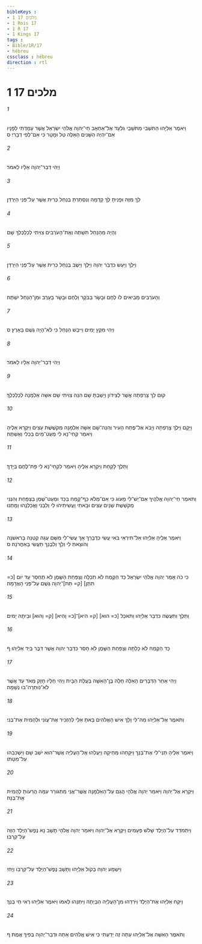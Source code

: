 ```yaml
---
bibleKeys : 
- 1 מלכים 17
- 1 Rois 17
- 1 R 17
- 1 Kings 17
tags : 
- Bible/1R/17
- hébreu
cssclass : hébreu
direction : rtl
---
```


# 1 מלכים 17

###### 1
וַיֹּאמֶר אֵלִיָּהוּ הַתִּשְׁבִּי מִתֹּשָׁבֵי גִלְעָד אֶל־אַחְאָב חַי־יְהוָה אֱלֹהֵי יִשְׂרָאֵל אֲשֶׁר עָמַדְתִּי לְפָנָיו אִם־יִהְיֶה הַשָּׁנִים הָאֵלֶּה טַל וּמָטָר כִּי אִם־לְפִי דְבָרִי׃ ס
###### 2
וַיְהִי דְבַר־יְהוָה אֵלָיו לֵאמֹר׃
###### 3
לֵךְ מִזֶּה וּפָנִיתָ לְּךָ קֵדְמָה וְנִסְתַּרְתָּ בְּנַחַל כְּרִית אֲשֶׁר עַל־פְּנֵי הַיַּרְדֵּן׃
###### 4
וְהָיָה מֵהַנַּחַל תִּשְׁתֶּה וְאֶת־הָעֹרְבִים צִוִּיתִי לְכַלְכֶּלְךָ שָׁם׃
###### 5
וַיֵּלֶךְ וַיַּעַשׂ כִּדְבַר יְהוָה וַיֵּלֶךְ וַיֵּשֶׁב בְּנַחַל כְּרִית אֲשֶׁר עַל־פְּנֵי הַיַּרְדֵּן׃
###### 6
וְהָעֹרְבִים מְבִיאִים לֹו לֶחֶם וּבָשָׂר בַּבֹּקֶר וְלֶחֶם וּבָשָׂר בָּעָרֶב וּמִן־הַנַּחַל יִשְׁתֶּה׃
###### 7
וַיְהִי מִקֵּץ יָמִים וַיִּיבַשׁ הַנָּחַל כִּי לֹא־הָיָה גֶשֶׁם בָּאָרֶץ׃ ס
###### 8
וַיְהִי דְבַר־יְהוָה אֵלָיו לֵאמֹר׃
###### 9
קוּם לֵךְ צָרְפַתָה אֲשֶׁר לְצִידֹון וְיָשַׁבְתָּ שָׁם הִנֵּה צִוִּיתִי שָׁם אִשָּׁה אַלְמָנָה לְכַלְכְּלֶךָ׃
###### 10
וַיָּקָם וַיֵּלֶךְ צָרְפַתָה וַיָּבֹא אֶל־פֶּתַח הָעִיר וְהִנֵּה־שָׁם אִשָּׁה אַלְמָנָה מְקֹשֶׁשֶׁת עֵצִים וַיִּקְרָא אֵלֶיהָ וַיֹּאמַר קְחִי־נָא לִי מְעַט־מַיִם בַּכְּלִי וְאֶשְׁתֶּה׃
###### 11
וַתֵּלֶךְ לָקַחַת וַיִּקְרָא אֵלֶיהָ וַיֹּאמַר לִקְחִי־נָא לִי פַּת־לֶחֶם בְּיָדֵךְ׃
###### 12
וַתֹּאמֶר חַי־יְהוָה אֱלֹהֶיךָ אִם־יֶשׁ־לִי מָעֹוג כִּי אִם־מְלֹא כַף־קֶמַח בַּכַּד וּמְעַט־שֶׁמֶן בַּצַּפָּחַת וְהִנְנִי מְקֹשֶׁשֶׁת שְׁנַיִם עֵצִים וּבָאתִי וַעֲשִׂיתִיהוּ לִי וְלִבְנִי וַאֲכַלְנֻהוּ וָמָתְנוּ׃
###### 13
וַיֹּאמֶר אֵלֶיהָ אֵלִיָּהוּ אַל־תִּירְאִי בֹּאִי עֲשִׂי כִדְבָרֵךְ אַךְ עֲשִׂי־לִי מִשָּׁם עֻגָה קְטַנָּה בָרִאשֹׁנָה וְהֹוצֵאתְ לִי וְלָךְ וְלִבְנֵךְ תַּעֲשִׂי בָּאַחֲרֹנָה׃ ס
###### 14
כִּי כֹה אָמַר יְהוָה אֱלֹהֵי יִשְׂרָאֵל כַּד הַקֶּמַח לֹא תִכְלָה וְצַפַּחַת הַשֶּׁמֶן לֹא תֶחְסָר עַד יֹום [כ= תִּתֶּן] [ק= תֵּת]־יְהוָה גֶּשֶׁם עַל־פְּנֵי הָאֲדָמָה׃
###### 15
וַתֵּלֶךְ וַתַּעֲשֶׂה כִּדְבַר אֵלִיָּהוּ וַתֹּאכַל [כ= הוּא] [ק= הִיא]־[כ= וָהִיא] [ק= וָהוּא] וּבֵיתָהּ יָמִים׃
###### 16
כַּד הַקֶּמַח לֹא כָלָתָה וְצַפַּחַת הַשֶּׁמֶן לֹא חָסֵר כִּדְבַר יְהוָה אֲשֶׁר דִּבֶּר בְּיַד אֵלִיָּהוּ׃ ף
###### 17
וַיְהִי אַחַר הַדְּבָרִים הָאֵלֶּה חָלָה בֶּן־הָאִשָּׁה בַּעֲלַת הַבָּיִת וַיְהִי חָלְיֹו חָזָק מְאֹד עַד אֲשֶׁר לֹא־נֹותְרָה־בֹּו נְשָׁמָה׃
###### 18
וַתֹּאמֶר אֶל־אֵלִיָּהוּ מַה־לִּי וָלָךְ אִישׁ הָאֱלֹהִים בָּאתָ אֵלַי לְהַזְכִּיר אֶת־עֲוֹנִי וּלְהָמִית אֶת־בְּנִי׃
###### 19
וַיֹּאמֶר אֵלֶיהָ תְּנִי־לִי אֶת־בְּנֵךְ וַיִּקָּחֵהוּ מֵחֵיקָהּ וַיַּעֲלֵהוּ אֶל־הָעֲלִיָּה אֲשֶׁר־הוּא יֹשֵׁב שָׁם וַיַּשְׁכִּבֵהוּ עַל־מִטָּתֹו׃
###### 20
וַיִּקְרָא אֶל־יְהוָה וַיֹּאמַר יְהוָה אֱלֹהָי הֲגַם עַל־הָאַלְמָנָה אֲשֶׁר־אֲנִי מִתְגֹּורֵר עִמָּהּ הֲרֵעֹותָ לְהָמִית אֶת־בְּנָהּ׃
###### 21
וַיִּתְמֹדֵד עַל־הַיֶּלֶד שָׁלֹשׁ פְּעָמִים וַיִּקְרָא אֶל־יְהוָה וַיֹּאמַר יְהוָה אֱלֹהָי תָּשָׁב נָא נֶפֶשׁ־הַיֶּלֶד הַזֶּה עַל־קִרְבֹּו׃
###### 22
וַיִּשְׁמַע יְהוָה בְּקֹול אֵלִיָּהוּ וַתָּשָׁב נֶפֶשׁ־הַיֶּלֶד עַל־קִרְבֹּו וַיֶּחִי׃
###### 23
וַיִּקַּח אֵלִיָּהוּ אֶת־הַיֶּלֶד וַיֹּרִדֵהוּ מִן־הָעֲלִיָּה הַבַּיְתָה וַיִּתְּנֵהוּ לְאִמֹּו וַיֹּאמֶר אֵלִיָּהוּ רְאִי חַי בְּנֵךְ׃
###### 24
וַתֹּאמֶר הָאִשָּׁה אֶל־אֵלִיָּהוּ עַתָּה זֶה יָדַעְתִּי כִּי אִישׁ אֱלֹהִים אָתָּה וּדְבַר־יְהוָה בְּפִיךָ אֱמֶת׃ ף

